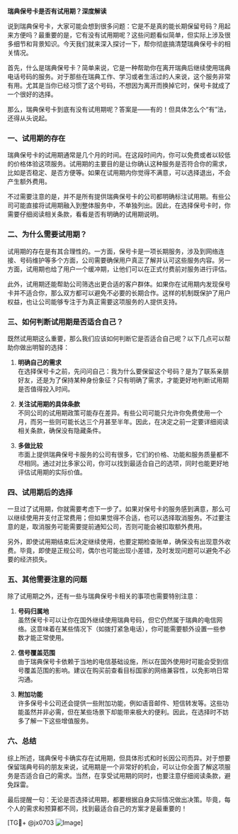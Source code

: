 **瑞典保号卡是否有试用期？深度解读**

说到瑞典保号卡，大家可能会想到很多问题：它是不是真的能长期保留号码？用起来方便吗？最重要的是，它有没有试用期呢？这些问题看似简单，但实际上涉及很多细节和背景知识。今天我们就来深入探讨一下，帮你彻底搞清楚瑞典保号卡的相关情况。

首先，什么是瑞典保号卡？简单来说，它是一种帮助你在离开瑞典后继续使用瑞典电话号码的服务。对于那些在瑞典工作、学习或者生活过的人来说，这个服务非常有用。尤其是当你已经习惯了这个号码，不想因为离开而换掉它时，保号卡就成了一个很好的选择。

那么，瑞典保号卡到底有没有试用期呢？答案是——有的！但具体怎么个“有”法，还得从头说起。

### 一、试用期的存在

瑞典保号卡的试用期通常是几个月的时间。在这段时间内，你可以免费或者以较低的价格体验这项服务。试用期的主要目的是让你确认这种服务是否符合你的需求，比如是否稳定、是否方便等。如果在试用期内你觉得不满意，可以选择退出，不会产生额外费用。

不过需要注意的是，并不是所有提供瑞典保号卡的公司都明确标注试用期。有些公司可能直接将试用期融入到整体服务中，不单独列出。因此，在选择保号卡时，你需要仔细阅读相关条款，看看是否有明确的试用期说明。

### 二、为什么需要试用期？

试用期的存在是有其合理性的。一方面，保号卡是一项长期服务，涉及到网络连接、号码维护等多个方面，公司需要确保用户真正了解并认可这些服务内容。另一方面，试用期也给了用户一个缓冲期，让他们可以在正式付费前对服务进行评估。

此外，试用期还能帮助公司筛选出更合适的客户群体。如果你在试用期内发现保号卡并不适合你，那么双方都可以避免不必要的长期合作。这样的机制既保护了用户权益，也让公司能够专注于为真正需要这项服务的人提供支持。

### 三、如何判断试用期是否适合自己？

既然试用期这么重要，那么我们应该如何判断它是否适合自己呢？以下几点可以帮助你做出明智的选择：

1. **明确自己的需求**  
   在选择保号卡之前，先问问自己：我为什么要保留这个号码？是为了联系亲朋好友，还是为了保持某种身份象征？只有明确了需求，才能更好地判断试用期是否值得投入时间。

2. **关注试用期的具体条款**  
 不同公司的试用期政策可能存在差异。有些公司可能只允许你免费使用一个月，而另一些则可能长达三个月甚至半年。因此，在决定之前一定要详细阅读相关条款，确保没有隐藏条件。

3. **多做比较**  
 市面上提供瑞典保号卡服务的公司有很多，它们的价格、功能和服务质量都不尽相同。通过对比多家公司，你可以找到最适合自己的选项，同时也能更好地评估试用期的实际价值。

### 四、试用期后的选择

一旦过了试用期，你就需要考虑下一步了。如果对保号卡的服务感到满意，那么可以继续使用并支付正常费用；但如果觉得不合适，也可以选择取消服务。不过要注意的是，取消服务可能需要提前通知公司，否则可能会被扣取额外费用。

另外，即使试用期结束后决定继续使用，也要定期检查账单，确保没有出现意外收费。毕竟，即使是正规公司，偶尔也可能出现小差错，及时发现问题可以避免不必要的经济损失。

### 五、其他需要注意的问题

除了试用期之外，还有一些与瑞典保号卡相关的事项也需要特别注意：

1. **号码归属地**  
 虽然保号卡可以让你在国外继续使用瑞典号码，但它仍然属于瑞典的电信网络。这意味着在某些情况下（如拨打紧急电话），你可能需要额外设置一些参数才能正常使用。

2. **信号覆盖范围**  
 由于瑞典保号卡依赖于当地的电信基础设施，所以在国外使用时可能会受到信号覆盖范围的影响。建议在购买前查看目标国家的网络兼容性，以免影响日常沟通。

3. **附加功能**  
 许多保号卡公司还会提供一些附加功能，例如语音邮件、短信转发等。这些功能虽然并非必需，但在某些场景下却能带来极大的便利。因此，在选择时不妨多了解一下这些增值服务。

### 六、总结

综上所述，瑞典保号卡确实存在试用期，但具体形式和时长因公司而异。对于想要保留瑞典号码的朋友来说，试用期是一个非常好的机会，可以让你全面了解这项服务是否适合自己的需求。当然，在享受试用期的同时，也要注意仔细阅读条款，避免踩雷。

最后提醒一句：无论是否选择试用期，都要根据自身实际情况做出决策。毕竟，每个人的需求和预算都不同，找到最适合自己的方案才是最重要的！

[TG💪+ @jx0703 ![Image](https://github.com/user-attachments/assets/dbca1d08-cadb-493c-b0ec-ad6f7a83f270)]